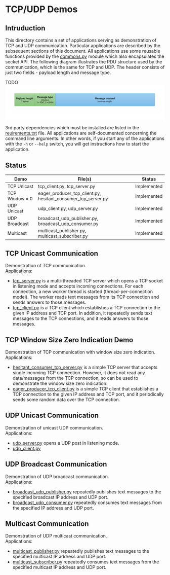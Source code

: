 # TCP/UDP Demos

## Intruduction
This directory contains a set of applications serving as demonstration of TCP and UDP communication. Particular applications are described by the subsequent sections of this document. All applications use some reusable functions provided by the [commons.py](./commons.py) module which also encapsulates the socket API. The following diagram illustrates the PDU structure used by the communication, which is the same for TCP and UDP. The header consists of just two fields - payload length and message type.

TODO
![PDU Structure](./pdu.png)

3rd party dependencies which must be installed are listed in the [reuirements.txt](./requirements.txt) file. All applications are self-documented concerning the command line arguments. In other words, if you start any of the applications with the `-h` or `--help` switch, you will get instructions how to start the application.


## Status

| Demo                 | File(s)                                                       | Status               |
| -------------------- | ------------------------------------------------------------- | -------------------- |
| TCP Unicast          | tcp_client.py, tcp_server.py                                  | Implemented          |
| TCP Window = 0       | eager_producer_tcp_client.py, hesitant_consumer_tcp_server.py | Implemented          |
| UDP Unicast          | udp_client.py, udp_server.py                                  | Implemented          |
| UDP Broadcast        | broadcast_udp_publisher.py, broadcast_udp_consumer.py         | Implemented          |
| Multicast            | multicast_publisher.py, multicast_subscriber.py               | Implemented          |


## TCP Unicast Communication
Demonstration of TCP communication.  
Applications:
* [tcp_server.py](./tcp_server.py) is a multi-threaded TCP server which opens a TCP socket in listening mode and accepts incoming connections. For each connection, a new worker thread is started (thread-per-connection model). The worker reads text messages from its TCP connection and sends answers to those messages.
* [tcp_client.py](./tcp_client.py) is a TCP client which establishes a TCP connection to the given IP address and TCP port. In addition, it repeatedly sends text messages to the TCP connections, and it reads answers to those messages.


## TCP Window Size Zero Indication Demo
Demonstration of TCP communication with window size zero indication.  
Applications:
* [hesitant_consumer_tcp_server.py](./hesitant_consumer_tcp_server.py) is a simple TCP server that accepts single incoming TCP connection. However, it does not read any data/messages from the TCP connection, so can be used to demonstrate the window size zero indication.
* [eager_producer_tcp_client.py](./eager_producer_tcp_client.py) is a simple TCP client that establishes a TCP connection to the given IP address and TCP port, and it periodically sends some random data over the TCP connection.


## UDP Unicast Communication
Demonstration of unicast UDP communication.  
Applications:
* [udp_server.py](./udp_server.py) opens a UDP post in listening mode.
* [udp_client.py](./udp_client.py)


## UDP Broadcast Communication
Demonstration of UDP broadcast communication.  
Applications:
* [broadcast_udp_publisher.py](./broadcast_udp_publisher.py) repeatedly publishes text messages to the specified broadcast IP address and UDP port.
* [broadcast_udp_consumer.py](./broadcast_udp_consumer.py) repeatedly consumes text messages from the specified IP address and UDP port.


## Multicast Communication
Demonstration of UDP multicast communication.  
Applications:
* [multicast_publisher.py](./multicast_publisher.py) repeatedly publishes text messages to the specified multicast IP address and UDP port.
* [multicast_subscriber.py](./multicast_subscriber.py) repeatedly consumes text messages from the specified multicast IP address and UDP port.
